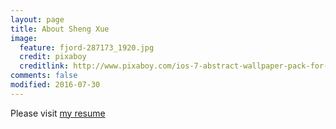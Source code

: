 ```yaml
---
layout: page
title: About Sheng Xue
image:
  feature: fjord-287173_1920.jpg
  credit: pixaboy
  creditlink: http://www.pixaboy.com/ios-7-abstract-wallpaper-pack-for-iphone-5-and-ipod-touch-retina/
comments: false
modified: 2016-07-30
---
```


Please visit [my resume](https://www.linkedin.com/in/sheng-xue-24550b28?trk=nav_responsive_tab_profile) 